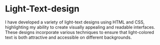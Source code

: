 # Light-Text-design
I have developed a variety of light-text designs using HTML and CSS, highlighting my ability to create visually appealing and readable interfaces. These designs incorporate various techniques to ensure that light-colored text is both attractive and accessible on different backgrounds.
